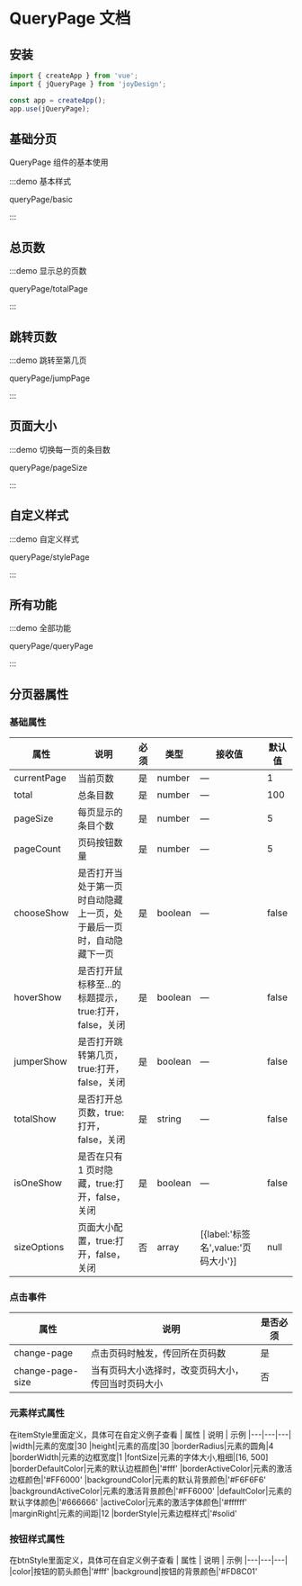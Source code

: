 # QueryPage 文档

## 安装

```javascript
import { createApp } from 'vue';
import { jQueryPage } from 'joyDesign';

const app = createApp();
app.use(jQueryPage);
```

## 基础分页

QueryPage 组件的基本使用

:::demo 基本样式

queryPage/basic

:::

## 总页数

:::demo 显示总的页数

queryPage/totalPage

:::

## 跳转页数

:::demo 跳转至第几页

queryPage/jumpPage

:::

## 页面大小

:::demo 切换每一页的条目数

queryPage/pageSize

:::

## 自定义样式

:::demo 自定义样式

queryPage/stylePage

:::

## 所有功能

:::demo 全部功能

queryPage/queryPage

:::

## 分页器属性
### 基础属性
| 属性 | 说明 | 必须 | 类型 | 接收值 | 默认值 |
| --- | --- | ---- | --- | --- | --- |
| currentPage | 当前页数 | 是 | number | — | 1
| total | 总条目数 | 是 | number | — | 100
| pageSize | 每页显示的条目个数 | 是 | number | — | 5 |
| pageCount | 页码按钮数量 | 是 | number | — | 5 |
| chooseShow | 是否打开当处于第一页时自动隐藏上一页，处于最后一页时，自动隐藏下一页 | 是 | boolean | — | false |
| hoverShow | 是否打开鼠标移至...的标题提示，true:打开，false，关闭 | 是 | boolean | — | false
| jumperShow | 是否打开跳转第几页，true:打开，false，关闭 | 是 | boolean | — | false |
| totalShow | 是否打开总页数，true:打开，false，关闭 | 是 | string | — | false|
| isOneShow | 是否在只有 1 页时隐藏，true:打开，false，关闭 | 是 | boolean | — | false |
| sizeOptions | 页面大小配置，true:打开，false，关闭 | 否 | array | [{label:'标签名',value:'页码大小'}] |null |

### 点击事件

| 属性 | 说明 | 是否必须  |
| --- | --- | --- |
|change-page| 点击页码时触发，传回所在页码数| 是|
|change-page-size| 当有页码大小选择时，改变页码大小，传回当时页码大小| 否|

### 元素样式属性
在itemStyle里面定义，具体可在自定义例子查看
| 属性 | 说明 | 示例
|---|---|---|
|width|元素的宽度|30
|height|元素的高度|30
|borderRadius|元素的圆角|4
|borderWidth|元素的边框宽度|1
|fontSize|元素的字体大小,粗细|[16, 500]
|borderDefaultColor|元素的默认边框颜色|'#fff'
|borderActiveColor|元素的激活边框颜色|'#FF6000'
|backgroundColor|元素的默认背景颜色|'#F6F6F6'
|backgroundActiveColor|元素的激活背景颜色|'#FF6000'
|defaultColor|元素的默认字体颜色|'#666666'
|activeColor|元素的激活字体颜色|'#ffffff'
|marginRight|元素的间距|12
|borderStyle|元素边框样式|'#solid'

### 按钮样式属性
在btnStyle里面定义，具体可在自定义例子查看
| 属性 | 说明 | 示例
|---|---|---|
|color|按钮的箭头颜色|'#fff'
|background|按钮的背景颜色|'#FD8C01'